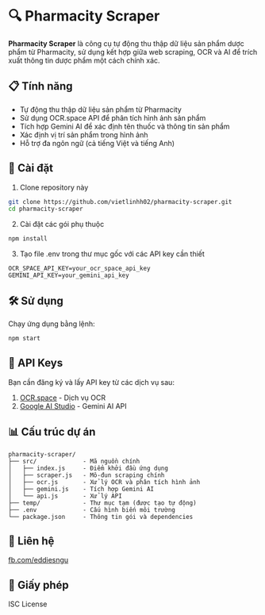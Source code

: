 # 🔍 Pharmacity Scraper

**Pharmacity Scraper** là công cụ tự động thu thập dữ liệu sản phẩm dược phẩm từ Pharmacity, sử dụng kết hợp giữa web scraping, OCR và AI để trích xuất thông tin dược phẩm một cách chính xác.

## 📋 Tính năng

- Tự động thu thập dữ liệu sản phẩm từ Pharmacity
- Sử dụng OCR.space API để phân tích hình ảnh sản phẩm
- Tích hợp Gemini AI để xác định tên thuốc và thông tin sản phẩm
- Xác định vị trí sản phẩm trong hình ảnh
- Hỗ trợ đa ngôn ngữ (cả tiếng Việt và tiếng Anh)

## 🚀 Cài đặt

1. Clone repository này
```bash
git clone https://github.com/vietlinhh02/pharmacity-scraper.git
cd pharmacity-scraper
```

2. Cài đặt các gói phụ thuộc
```bash
npm install
```

3. Tạo file .env trong thư mục gốc với các API key cần thiết
```
OCR_SPACE_API_KEY=your_ocr_space_api_key
GEMINI_API_KEY=your_gemini_api_key
```

## 🛠️ Sử dụng

Chạy ứng dụng bằng lệnh:
```bash
npm start
```

## 🔑 API Keys

Bạn cần đăng ký và lấy API key từ các dịch vụ sau:
1. [OCR.space](https://ocr.space/ocrapi) - Dịch vụ OCR
2. [Google AI Studio](https://ai.google.dev/) - Gemini AI API

## 📊 Cấu trúc dự án

```
pharmacity-scraper/
├── src/             - Mã nguồn chính
│   ├── index.js     - Điểm khởi đầu ứng dụng
│   ├── scraper.js   - Mô-đun scraping chính
│   ├── ocr.js       - Xử lý OCR và phân tích hình ảnh
│   ├── gemini.js    - Tích hợp Gemini AI
│   └── api.js       - Xử lý API 
├── temp/            - Thư mục tạm (được tạo tự động)
├── .env             - Cấu hình biến môi trường
└── package.json     - Thông tin gói và dependencies
```

## 📧 Liên hệ

[fb.com/eddiesngu](https://fb.com/eddiesngu)

## 📝 Giấy phép

ISC License 